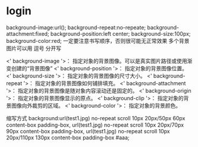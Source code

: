 # login

background-image:url();
background-repeat:no-repeate;
background-attachment:fixed;
background-position:left center;
background-size:100px;
background-color:red;
一定要注意书写顺序，否则很可能无正常效果
多个背景图片可以用  逗号  分开写




<' background-image '>：
指定对象的背景图像。可以是真实图片路径或使用渐变创建的“背景图像”
<' background-position '>：
指定对象的背景图像位置。
<' background-size '>：
指定对象的背景图像的尺寸大小。
<' background-repeat '>：
指定对象的背景图像如何铺排填充。
<' background-attachment '>：
指定对象的背景图像是随对象内容滚动还是固定的。
<' background-origin '>：
指定对象的背景图像显示的原点。
<' background-clip '>：
指定对象的背景图像向外裁剪的区域。
<' background-color '>：
指定对象的背景颜色。

缩写方式
background:url(test1.jpg) no-repeat scroll 10px 20px/50px 60px content-box padding-box,
	   url(test1.jpg) no-repeat scroll 10px 20px/70px 90px content-box padding-box,
	   url(test1.jpg) no-repeat scroll 10px 20px/110px 130px content-box padding-box #aaa;
